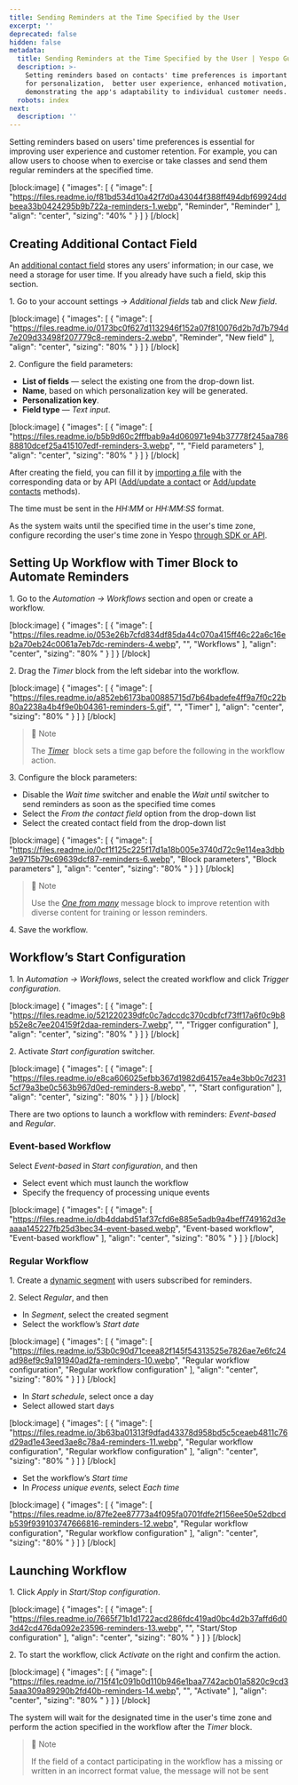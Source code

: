 ```yaml
---
title: Sending Reminders at the Time Specified by the User
excerpt: ''
deprecated: false
hidden: false
metadata:
  title: Sending Reminders at the Time Specified by the User | Yespo Guide
  description: >-
    Setting reminders based on contacts' time preferences is important option
    for personalization,  better user experience, enhanced motivation, and
    demonstrating the app's adaptability to individual customer needs.
  robots: index
next:
  description: ''
---
```

Setting reminders based on users' time preferences is essential for improving user experience and customer retention. For example, you can allow users to choose when to exercise or take classes and send them regular reminders at the specified time.

[block:image]
{
  "images": [
    {
      "image": [
        "https://files.readme.io/f81bd534d10a42f7d0a43044f388ff494dbf69924ddbeea33b0424295b9b722a-reminders-1.webp",
        "Reminder",
        "Reminder"
      ],
      "align": "center",
      "sizing": "40% "
    }
  ]
}
[/block]


## Creating Additional Contact Field

An [additional contact field](https://docs.yespo.io/docs/how-add-additional-contact-fields) stores any users’ information; in our case, we need a storage for user time. If you already have such a field, skip this section.

1\. Go to your account settings → _Additional fields_ tab and click _New field_.

[block:image]
{
  "images": [
    {
      "image": [
        "https://files.readme.io/0173bc0f627d1132946f152a07f810076d2b7d7b794d7e209d33498f207779c8-reminders-2.webp",
        "Reminder",
        "New field"
      ],
      "align": "center",
      "sizing": "80% "
    }
  ]
}
[/block]


2\. Configure the field parameters:

- **List of fields** — select the existing one from the drop-down list.
- **Name**, based on which personalization key will be generated.
- **Personalization key**.
- **Field type** — _Text input_.

[block:image]
{
  "images": [
    {
      "image": [
        "https://files.readme.io/b5b9d60c2fffbab9a4d060971e94b37778f245aa78688810dcef25a415107edf-reminders-3.webp",
        "",
        "Field parameters"
      ],
      "align": "center",
      "sizing": "80% "
    }
  ]
}
[/block]


After creating the field, you can fill it by [importing a file](https://docs.yespo.io/docs/file-uploading) with the corresponding data or by API ([Add/update a contact](https://docs.yespo.io/reference/addcontact-1) or [Add/update contacts](https://docs.yespo.io/reference/contactsbulkupdate-1) methods).

The time must be sent in the _HH:MM_ or _HH:MM:SS_ format.

As the system waits until the specified time in the user's time zone, configure recording the user's time zone in Yespo [through SDK or API](https://docs.yespo.io/docs/tracking-user-time-zone-and-language).

## Setting Up Workflow with Timer Block to Automate Reminders

1\. Go to the _Automation → Workflows_ section and open or create a workflow.

[block:image]
{
  "images": [
    {
      "image": [
        "https://files.readme.io/053e26b7cfd834df85da44c070a415ff46c22a6c16eb2a70eb24c0061a7eb7dc-reminders-4.webp",
        "",
        "Workflows"
      ],
      "align": "center",
      "sizing": "80% "
    }
  ]
}
[/block]


2\. Drag the _Timer_ block from the left sidebar into the workflow.

[block:image]
{
  "images": [
    {
      "image": [
        "https://files.readme.io/a852eb6173ba00885715d7b64badefe4ff9a7f0c22b80a2238a4b4f9e0b04361-reminders-5.gif",
        "",
        "Timer"
      ],
      "align": "center",
      "sizing": "80% "
    }
  ]
}
[/block]


> 📘 Note
> 
> The _[Timer](https://docs.yespo.io/docs/time-blocks#timer)_  block sets a time gap before the following in the workflow action.

3\. Configure the block parameters:

- Disable the _Wait time_ switcher and enable the _Wait until_ switcher to send reminders as soon as the specified time comes
- Select the _From the contact field_ option from the drop-down list
- Select the created contact field from the drop-down list

[block:image]
{
  "images": [
    {
      "image": [
        "https://files.readme.io/0cf1f125c225f17d1a18b005e3740d72c9e114ea3dbb3e9715b79c69639dcf87-reminders-6.webp",
        "Block parameters",
        "Block parameters"
      ],
      "align": "center",
      "sizing": "80% "
    }
  ]
}
[/block]


> 📘 Note
> 
> Use the [_One from many_](https://docs.yespo.io/docs/using-one-many-block) message block to improve retention with diverse content for training or lesson reminders.

4\. Save the workflow.

## Workflow’s Start Configuration

1\. In _Automation → Workflows_, select the created workflow and click _Trigger configuration_.

[block:image]
{
  "images": [
    {
      "image": [
        "https://files.readme.io/521220239dfc0c7adccdc370cdbfcf73ff17a6f0c9b8b52e8c7ee204159f2daa-reminders-7.webp",
        "",
        "Trigger configuration"
      ],
      "align": "center",
      "sizing": "80% "
    }
  ]
}
[/block]


2\. Activate _Start configuration_ switcher.

[block:image]
{
  "images": [
    {
      "image": [
        "https://files.readme.io/e8ca606025efbb367d1982d64157ea4e3bb0c7d2315cf79a3be0c563b967d0ed-reminders-8.webp",
        "",
        "Start configuration"
      ],
      "align": "center",
      "sizing": "80% "
    }
  ]
}
[/block]


There are two options to launch a workflow with reminders: _Event-based_ and _Regular_.

### Event-based Workflow

Select _Event-based_ in _Start configuration_, and then

- Select event which must launch the workflow
- Specify the frequency of processing unique events

[block:image]
{
  "images": [
    {
      "image": [
        "https://files.readme.io/db4ddabd51af37cfd6e885e5adb9a4beff749162d3eaaaa145227fb25d3bec34-event-based.webp",
        "Event-based workflow",
        "Event-based workflow"
      ],
      "align": "center",
      "sizing": "80% "
    }
  ]
}
[/block]


### Regular Workflow

1\. Create a [dynamic segment](https://docs.yespo.io/docs/how-add-dynamic-segment) with users subscribed for reminders.

2\. Select _Regular_, and then

- In _Segment_, select the created segment
- Select the workflow’s _Start date_

[block:image]
{
  "images": [
    {
      "image": [
        "https://files.readme.io/53b0c90d71ceea82f145f54313525e7826ae7e6fc24ad98ef9c9a191940ad2fa-reminders-10.webp",
        "Regular workflow configuration",
        "Regular workflow configuration"
      ],
      "align": "center",
      "sizing": "80% "
    }
  ]
}
[/block]


- In _Start schedule_, select once a day
- Select allowed start days

[block:image]
{
  "images": [
    {
      "image": [
        "https://files.readme.io/3b63ba01313f9dfad43378d958bd5c5ceaeb4811c76d29ad1e43eed3ae8c78a4-reminders-11.webp",
        "Regular workflow configuration",
        "Regular workflow configuration"
      ],
      "align": "center",
      "sizing": "80% "
    }
  ]
}
[/block]


- Set the workflow’s _Start time_
- In _Process unique events_, select _Each time_

[block:image]
{
  "images": [
    {
      "image": [
        "https://files.readme.io/87fe2ee87773a4f095fa0701fdfe2f156ee50e52dbcdb539f939103747666816-reminders-12.webp",
        "Regular workflow configuration",
        "Regular workflow configuration"
      ],
      "align": "center",
      "sizing": "80% "
    }
  ]
}
[/block]


## Launching Workflow

1\. Click _Apply_ in _Start/Stop configuration_.

[block:image]
{
  "images": [
    {
      "image": [
        "https://files.readme.io/7665f71b1d1722acd286fdc419ad0bc4d2b37affd6d03d42cd476da092e23596-reminders-13.webp",
        "",
        "Start/Stop configuration"
      ],
      "align": "center",
      "sizing": "80% "
    }
  ]
}
[/block]


2\. To start the workflow, click _Activate_ on the right and confirm the action.

[block:image]
{
  "images": [
    {
      "image": [
        "https://files.readme.io/715f41c091b0d110b946e1baa7742acb01a5820c9cd35aaa309a89290b2fd40b-reminders-14.webp",
        "",
        "Activate"
      ],
      "align": "center",
      "sizing": "80% "
    }
  ]
}
[/block]


The system will wait for the designated time in the user's time zone and perform the action specified in the workflow after the _Timer_ block.

> 📘 Note
> 
> If the field of a contact participating in the workflow has a missing or written in an incorrect format value, the message will not be sent